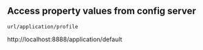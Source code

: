 ## Access property values from config server
```url/application/profile```

http://localhost:8888/application/default

